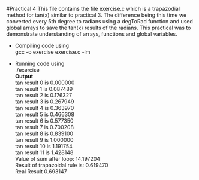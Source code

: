 #Practical 4 
This file contains the file exercise.c which is a trapazodial method for tan(x) similar to practical 3. 
The difference being this time we converted every 5th degree to radians using a degToRad function and used global arrays to save
the tan(x) results of the radians. This practical was to demonstrate understanding of arrays, functions and global variables.
* Compiling code using <br>
gcc -o exercise exercise.c -lm <br>

* Running code using<br>
./exercise<br>
__Output__<br>
tan result 0 is 0.000000<br>
tan result 1 is 0.087489<br>
tan result 2 is 0.176327<br>
tan result 3 is 0.267949<br>
tan result 4 is 0.363970<br>
tan result 5 is 0.466308<br>
tan result 6 is 0.577350<br>
tan result 7 is 0.700208<br>
tan result 8 is 0.839100<br>
tan result 9 is 1.000000<br>
tan result 10 is 1.191754<br>
tan result 11 is 1.428148<br>
Value of sum after loop: 14.197204<br>
Result of trapazoidal rule is: 0.619470<br>
Real Result 0.693147<br>
